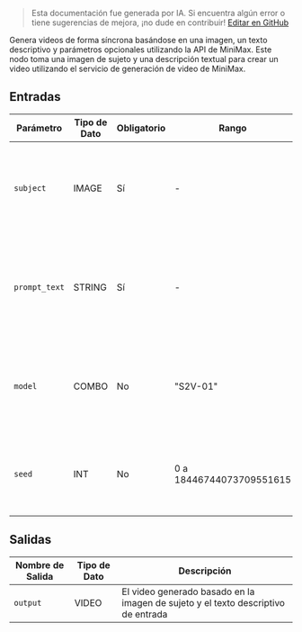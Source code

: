 > Esta documentación fue generada por IA. Si encuentra algún error o tiene sugerencias de mejora, ¡no dude en contribuir! [Editar en GitHub](https://github.com/Comfy-Org/embedded-docs/blob/main/comfyui_embedded_docs/docs/MinimaxSubjectToVideoNode/es.md)

Genera videos de forma síncrona basándose en una imagen, un texto descriptivo y parámetros opcionales utilizando la API de MiniMax. Este nodo toma una imagen de sujeto y una descripción textual para crear un video utilizando el servicio de generación de video de MiniMax.

## Entradas

| Parámetro | Tipo de Dato | Obligatorio | Rango | Descripción |
|-----------|-----------|----------|-------|-------------|
| `subject` | IMAGE | Sí | - | Imagen del sujeto a utilizar como referencia para la generación del video |
| `prompt_text` | STRING | Sí | - | Texto descriptivo que guía la generación del video (valor por defecto: cadena vacía) |
| `model` | COMBO | No | "S2V-01"<br> | Modelo a utilizar para la generación del video (valor por defecto: "S2V-01") |
| `seed` | INT | No | 0 a 18446744073709551615 | Semilla aleatoria utilizada para crear el ruido (valor por defecto: 0) |

## Salidas

| Nombre de Salida | Tipo de Dato | Descripción |
|-------------|-----------|-------------|
| `output` | VIDEO | El video generado basado en la imagen de sujeto y el texto descriptivo de entrada |
